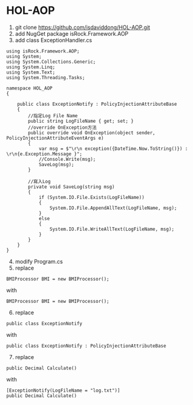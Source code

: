 # HOL-AOP

1. git clone https://github.com/isdaviddong/HOL-AOP.git
2. add NugGet package isRock.Framework.AOP
3. add class ExceptionHandler.cs
```
using isRock.Framework.AOP;
using System;
using System.Collections.Generic;
using System.Linq;
using System.Text;
using System.Threading.Tasks;

namespace HOL_AOP
{

    public class ExceptionNotify : PolicyInjectionAttributeBase
    {
        //指定Log File Name
        public string LogFileName { get; set; }
        //override OnException方法
        public override void OnException(object sender, PolicyInjectionAttributeEventArgs e)
        {
            var msg = $"\r\n exception({DateTime.Now.ToString()}) : \r\n{e.Exception.Message }";
            //Console.Write(msg);
            SaveLog(msg);
        }

        //寫入Log
        private void SaveLog(string msg)
        {
            if (System.IO.File.Exists(LogFileName))
            {
                System.IO.File.AppendAllText(LogFileName, msg);
            }
            else
            {
                System.IO.File.WriteAllText(LogFileName, msg);
            }
        }
    }
}

```
4. modify Program.cs
5. replace 
```
BMIProcessor BMI = new BMIProcessor();
```
with
```
BMIProcessor BMI = new BMIProcessor();
```
6. replace 
```
public class ExceptionNotify
```
with
```
public class ExceptionNotify : PolicyInjectionAttributeBase
```
7. replace 
```
public Decimal Calculate()
```
with
```
[ExceptionNotify(LogFileName = "log.txt")]
public Decimal Calculate()
```

